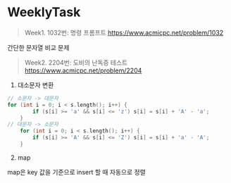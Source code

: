 # WeeklyTask

>Week1. 1032번: 명령 프롬프트 https://www.acmicpc.net/problem/1032

간단한 문자열 비교 문제





>Week2. 2204번: 도비의 난독증 테스트 https://www.acmicpc.net/problem/2204

1. 대소문자 변환
```C++
// 소문자 -> 대문자
for (int i = 0; i < s.length(); i++) {
		if (s[i] >= 'a' && s[i] <= 'z') s[i] = s[i] + 'A' - 'a';
	}
// 대문자 -> 소문자
	for (int i = 0; i < s.length(); i++) {
		if (s[i] >= 'A' && s[i] <= 'Z') s[i] = s[i] + 'a' - 'A';
	}
```
2. map

map은 key 값을 기준으로 insert 할 때 자동으로 정렬 
